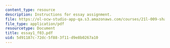 ```yaml
---
content_type: resource
description: Instructions for essay assignment.
file: https://ol-ocw-studio-app-qa.s3.amazonaws.com/courses/21l-009-shakespeare-spring-2004/5d91187c72dc5f883f11d9e8b0267a10_essay1_f03.pdf
file_type: application/pdf
resourcetype: Document
title: essay1_f03.pdf
uid: 5d91187c-72dc-5f88-3f11-d9e8b0267a10
---
```

